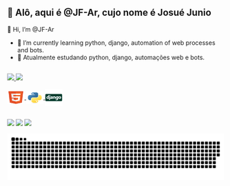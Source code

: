 ## 👋 Alô, aqui é @JF-Ar, cujo nome é Josué Junio
   👋 Hi, I’m @JF-Ar
 
   - 🌱 I’m currently learning python, django, automation of web processes and bots.
   - 🌱 Atualmente estudando python, django, automações web e bots.
##
<div>
  <a href="https://github.com/JF-Ar">
  <img height="180em" src="https://github-readme-stats.vercel.app/api?username=JF-Ar&show_icons=true&theme=dark&include_all_commits=true&count_private=true"/>
  <img height="180em" src="https://github-readme-stats.vercel.app/api/top-langs/?username=JF-Ar&layout=compact&langs_count=7&theme=dark"/>
</div>
  
<div style="display: inline_block"><br>  
  <img align="center" alt="-HTML" height="30" width="40" src="https://raw.githubusercontent.com/devicons/devicon/master/icons/html5/html5-original.svg">
  <img align="center" alt="-Python" height="30" width="40" src="https://raw.githubusercontent.com/devicons/devicon/master/icons/python/python-original.svg">
  <img align="center" alt="-Django" height="40" width="40" src="https://raw.githubusercontent.com/devicons/devicon/master/icons/django/django-original.svg">
</div>

##

<div>
  <a href="mailto:josue.fa2010@gmail.com"><img src="https://img.shields.io/badge/-Gmail-%23333?style=for-the-badge&logo=gmail&logoColor=white" target="_blank"></a>
  <a href="https://www.linkedin.com/in/jf-ar/"><img src="https://img.shields.io/badge/LinkedIn-0077B5?style=for-the-badge&logo=linkedin&logoColor=white" target="_blank"></a>
   <a href="https://instagram.com/jrjosuue"><img src="https://img.shields.io/badge/Instagram-E4405F?style=for-the-badge&logo=instagram&logoColor=white" target="_blank"></a>
  
  ![Snake animation](https://github.com/JF-Ar/JF-Ar/blob/output/github-contribution-grid-snake.svg)
  
</div>
  
  
